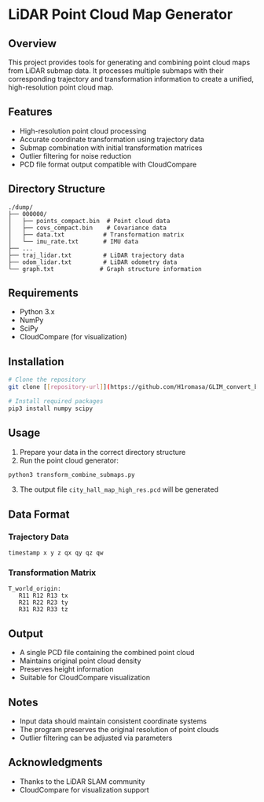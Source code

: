# LiDAR Point Cloud Map Generator

## Overview
This project provides tools for generating and combining point cloud maps from LiDAR submap data. It processes multiple submaps with their corresponding trajectory and transformation information to create a unified, high-resolution point cloud map.

## Features
- High-resolution point cloud processing
- Accurate coordinate transformation using trajectory data
- Submap combination with initial transformation matrices
- Outlier filtering for noise reduction
- PCD file format output compatible with CloudCompare

## Directory Structure
```
./dump/
├── 000000/
│   ├── points_compact.bin  # Point cloud data
│   ├── covs_compact.bin    # Covariance data
│   ├── data.txt           # Transformation matrix
│   └── imu_rate.txt       # IMU data
├── ...
├── traj_lidar.txt         # LiDAR trajectory data
├── odom_lidar.txt         # LiDAR odometry data
└── graph.txt             # Graph structure information
```

## Requirements
- Python 3.x
- NumPy
- SciPy
- CloudCompare (for visualization)

## Installation
```bash
# Clone the repository
git clone [[repository-url]](https://github.com/H1romasa/GLIM_convert_bin_to_pcd.git)

# Install required packages
pip3 install numpy scipy
```

## Usage
1. Prepare your data in the correct directory structure
2. Run the point cloud generator:
```bash
python3 transform_combine_submaps.py
```
3. The output file `city_hall_map_high_res.pcd` will be generated

## Data Format
### Trajectory Data
```
timestamp x y z qx qy qz qw
```

### Transformation Matrix
```
T_world_origin: 
   R11 R12 R13 tx
   R21 R22 R23 ty
   R31 R32 R33 tz
```

## Output
- A single PCD file containing the combined point cloud
- Maintains original point cloud density
- Preserves height information
- Suitable for CloudCompare visualization

## Notes
- Input data should maintain consistent coordinate systems
- The program preserves the original resolution of point clouds
- Outlier filtering can be adjusted via parameters

## Acknowledgments
- Thanks to the LiDAR SLAM community
- CloudCompare for visualization support
